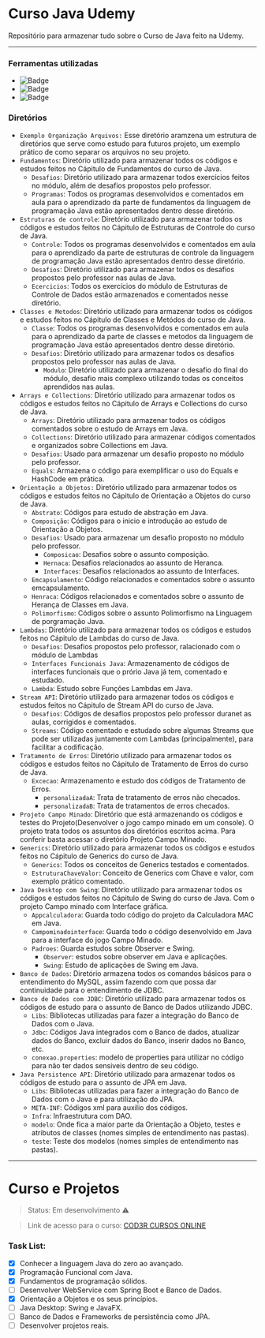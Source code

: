 # Curso Java Udemy
Repositório para armazenar tudo sobre o Curso de Java feito na Udemy.

--------------------------
### Ferramentas utilizadas
- ![Badge](https://img.shields.io/static/v1?label=Software&message=Eclipse&color=blue&style=flat)
- ![Badge](https://img.shields.io/static/v1?label=Linguagem&message=Java&color=orange&style=flat)
- ![Badge](https://img.shields.io/static/v1?label=Versão&message=3.2&color=red&style=flat)

### Diretórios
- `Exemplo Organização Arquivos:` Esse diretório aramzena um estrutura de diretórios que serve como estudo para 
futuros projeto, um exemplo prático de como separar os arquivos no seu projeto.
- `Fundamentos`: Diretório utilizado para armazenar todos os códigos e estudos feitos no Cápitulo de Fundamentos do
curso de Java.
  - `Desafios`: Diretório utilizado para armazenar todos exercícios feitos no módulo, além de desafios propostos pelo professor.
  - `Programas`: Todos os programas desenvolvidos e comentados em aula para o aprendizado da parte de fundamentos da linguagem de programação Java estão apresentados dentro desse diretório.
- `Estruturas de controle`: Diretório utilizado para armazenar todos os códigos e estudos feitos no Cápitulo de Estruturas de Controle do
curso de Java.
  - `Controle`: Todos os programas desenvolvidos e comentados em aula para o aprendizado da parte de estruturas de controle da linguagem de programação Java estão apresentados dentro desse diretório.
  - `Desafios`: Diretório utilizado para armazenar todos os desafios propostos pelo professor nas aulas de Java.
  - `Ecercicios`: Todos os exercícios do módulo de Estruturas de Controle de Dados estão armazenados e comentados nesse diretório.
- `Classes e Metodos`: Diretório utilizado para armazenar todos os códigos e estudos feitos no Cápitulo de Classes e Metódos do
curso de Java.
  - `Classe`: Todos os programas desenvolvidos e comentados em aula para o aprendizado da parte de classes e metodos da linguagem de programação Java estão apresentados dentro desse diretório.
  - `Desafios`: Diretório utilizado para armazenar todos os desafios propostos pelo professor nas aulas de Java.
    - `Modulo`: Diretório utilizado para armazenar o desafio do final do módulo, desafio mais complexo utilizando todas os conceitos aprendidos nas aulas.
- `Arrays e Collections`: Diretório utilizado para armazenar todos os códigos e estudos feitos no Cápitulo de Arrays e Collections do
curso de Java.
  - `Arrays`: Diretório utilizado para armazenar todos os códigos comentados sobre o estudo de Arrays em Java.
  - `Collections`: Diretório utilizado para armazenar códigos comentados e organizados sobre Collections em Java.
  - `Desafios`: Usado para armazenar um desafio proposto no módulo pelo professor.
  - `Equals`: Armazena o código para exemplificar o uso do Equals e HashCode em prática.
- `Orientação a Objetos:` Diretório utilizado para armazenar todos os códigos e estudos feitos no Cápitulo de Orientação a Objetos do
curso de Java.
  - `Abstrato`: Códigos para estudo de abstração em Java.
  - `Composição`: Códigos para o inicio e introdução ao estudo de Orientação a Objetos.
  - `Desafios`: Usado para armazenar um desafio proposto no módulo pelo professor.
    - `Composicao`: Desafios sobre o assunto composição.
    - `Hernaca`: Desafios relacionados ao assunto de Heranca.
    - `Interfaces`: Desafios relacionados ao assunto de Interfaces.
  - `Emcapsulamento`: Código relacionados e comentados sobre o assunto emcapsulamento.
  - `Henraca`: Códigos relacionados e comentados sobre o assunto de Herança de Classes em Java.
  - `Polimorfismo`: Códigos sobre o assunto Polimorfismo na Linguagem de porgramação Java.
- `Lambdas`: Diretório utilizado para armazenar todos os códigos e estudos feitos no Cápitulo de Lambdas do curso de Java.
  - `Desafios`: Desafios propostos pelo professor, ralacionado com o módulo de Lambdas
  - `Interfaces Funcionais Java`: Armazenamento de códigos de interfaces funcionais que o prório Java já tem, comentado e estudado.
  - `Lambda`: Estudo sobre Funções Lambdas em Java.
- `Stream API`: Diretório utilizado para armazenar todos os códigos e estudos feitos no Cápitulo de Stream API do curso de Java.
  - `Desafios`: Códigos de desafios propostos pelo professor duranet as aulas, corrigidos e comentados.
  - `Streams`: Código comentado e estudado sobre algumas Streams que pode ser utilizadas juntamente com Lambdas (principalmente), para facilitar a codificação.
- `Tratamento de Erros`:  Diretório utilizado para armazenar todos os códigos e estudos feitos no Cápitulo de Tratamento de Erros do curso de Java.
  - `Excecao`: Armazenamento e estudo dos códigos de Tratamento de Erros.
    - `personalizadaA`: Trata de tratamento de erros não checados.
    - `personalizadaB`: Trata de tratamentos de erros checados.
- `Projeto Campo Minado`: Diretório que está armazenando os códigos e testes do Projeto(Desenvolver o jogo campo minado em um console). O projeto trata todos os assuntos dos diretórios escritos acima. Para conferir basta acessar o diretório Projeto Campo Minado.
- `Generics`: Diretório utilizado para armazenar todos os códigos e estudos feitos no Cápitulo de Generics do
curso de Java.
  - `Generics`: Todos os conceitos de Generics testados e comentados.
  - `EstruturaChaveValor`: Conceito de Generics com Chave e valor, com exemplo prático comentado.
- `Java Desktop com Swing`:  Diretório utilizado para armazenar todos os códigos e estudos feitos no Cápitulo de Swing do
curso de Java. Com o projeto Campo minado com Interface gráfica.
  - `Appcalculadora`: Guarda todo código do projeto da Calculadora MAC em Java.
  - `Campominadointerface`: Guarda todo o código desenvolvido em Java para a interface do jogo Campo Minado.
  - `Padroes`: Guarda estudos sobre Observer e Swing.
    - `Observer`: estudos sobre observer em Java e aplicações.
    - `Swing`: Estudo de aplicações de Swing em Java.
- `Banco de Dados`: Diretório armazena todos os comandos básicos para o entendimento do MySQL, assim fazendo com que possa dar continuidade para o entendimento de JDBC.
- `Banco de Dados com JDBC`: Diretório utilizado para armazenar todos os códigos de estudo para o assunto de Banco de Dados utilizando JDBC.
  - `Libs`: Bibliotecas utilizadas para fazer a integração do Banco de Dados com o Java.
  - `Jdbc`: Códigos Java integrados com o Banco de dados, atualizar dados do Banco, excluir dados do Banco, inserir dados no Banco, etc.
  - `conexao.properties`: modelo de properties para utilizar no código para não ter dados sensiveis dentro de seu código. 
- `Java Persistence API`: Diretório utilizado para armazenar todos os códigos de estudo para o assunto de JPA em Java.
  - `Libs`:  Bibliotecas utilizadas para fazer a integração do Banco de Dados com o Java e para utilização do JPA.
  - `META-INF`: Códigos xml para auxilio dos códigos.
  - `Infra`: Infraestrutura com DAO.
  - `modelo`: Onde fica  a maior parte da Orientação a Objeto, testes e atributos de classes (nomes simples de entendimento nas pastas).
  - `teste`: Teste dos modelos (nomes simples de entendimento nas pastas).
------------------------

# Curso e Projetos
> Status: Em desenvolvimento :warning:

> Link de acesso para o curso: [COD3R CURSOS ONLINE](https://www.udemy.com/course/fundamentos-de-programacao-com-java/) 
### Task List:
- [X] Conhecer a linguagem Java do zero ao avançado.                
- [X] Programação Funcional com Java.
- [X] Fundamentos de programação sólidos.                           
- [ ] Desenvolver WebService com Spring Boot e Banco de Dados.
- [X] Orientação a Objetos e os seus princípios.                     
- [ ] Java Desktop: Swing e JavaFX.
- [ ] Banco de Dados e Frameworks de persistência como JPA.         
- [ ] Desenvolver projetos reais.
